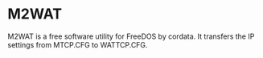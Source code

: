 # M2WAT
M2WAT is a free software utility for FreeDOS by cordata. It transfers the IP settings from MTCP.CFG to WATTCP.CFG.
